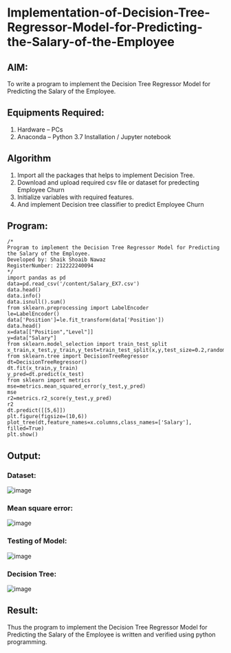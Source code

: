 # Implementation-of-Decision-Tree-Regressor-Model-for-Predicting-the-Salary-of-the-Employee

## AIM:
To write a program to implement the Decision Tree Regressor Model for Predicting the Salary of the Employee.

## Equipments Required:
1. Hardware – PCs
2. Anaconda – Python 3.7 Installation / Jupyter notebook

## Algorithm
1. Import all the packages that helps to implement Decision Tree.
2. Download and upload required csv file or dataset for predecting Employee Churn
3. Initialize variables with required features.
4. And implement Decision tree classifier to predict Employee Churn

## Program:
```
/*
Program to implement the Decision Tree Regressor Model for Predicting the Salary of the Employee.
Developed by: Shaik Shoaib Nawaz
RegisterNumber: 212222240094 
*/
import pandas as pd
data=pd.read_csv('/content/Salary_EX7.csv')
data.head()
data.info()
data.isnull().sum()
from sklearn.preprocessing import LabelEncoder
le=LabelEncoder()
data['Position']=le.fit_transform(data['Position'])
data.head()
x=data[["Position","Level"]]
y=data["Salary"]
from sklearn.model_selection import train_test_split
x_train,x_test,y_train,y_test=train_test_split(x,y,test_size=0.2,random_state=2)
from sklearn.tree import DecisionTreeRegressor
dt=DecisionTreeRegressor()
dt.fit(x_train,y_train)
y_pred=dt.predict(x_test)
from sklearn import metrics
mse=metrics.mean_squared_error(y_test,y_pred)
mse
r2=metrics.r2_score(y_test,y_pred)
r2
dt.predict([[5,6]])
plt.figure(figsize=(10,6))
plot_tree(dt,feature_names=x.columns,class_names=['Salary'], filled=True)
plt.show()
```

## Output:
### Dataset:

![image](https://github.com/shoaib3136/Implementation-of-Decision-Tree-Regressor-Model-for-Predicting-the-Salary-of-the-Employee/assets/117919362/200c1f04-279e-4c1c-9260-7796d07a6d26)

### Mean square error:

![image](https://github.com/shoaib3136/Implementation-of-Decision-Tree-Regressor-Model-for-Predicting-the-Salary-of-the-Employee/assets/117919362/426c563d-5c08-4d91-bcc4-3358c03bb85d)

### Testing of Model:

![image](https://github.com/shoaib3136/Implementation-of-Decision-Tree-Regressor-Model-for-Predicting-the-Salary-of-the-Employee/assets/117919362/b81d5534-b7ba-43ed-bae3-d1aea6d3216d)



### Decision Tree:

![image](https://github.com/shoaib3136/Implementation-of-Decision-Tree-Regressor-Model-for-Predicting-the-Salary-of-the-Employee/assets/117919362/3134c866-a852-4b49-96bf-0b29986b1993)


## Result:
Thus the program to implement the Decision Tree Regressor Model for Predicting the Salary of the Employee is written and verified using python programming.
